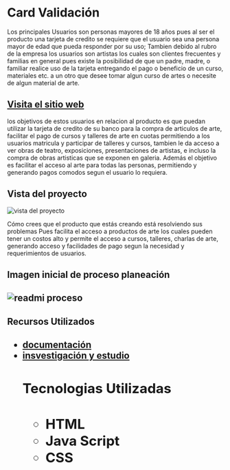 
<h1> Card Validación </h1>


Los principales Usuarios son personas mayores de 18 años pues al ser el producto una tarjeta de credito se requiere que el usuario sea una persona mayor de edad que pueda responder por su uso; 
Tambien debido al rubro de la empresa los usuarios son artistas los cuales son clientes frecuentes  y familias en general pues existe la posibilidad de que un padre, madre, o familiar realice uso de la tarjeta entregando el pago o beneficio de un curso, materiales etc. a un otro que desee tomar algun curso de artes o necesite de algun material de arte. 
<h2><a href="https://55carol.github.io/DEV005-card-validation/src/index.html">Visita el sitio web</a></h2>

 los objetivos de estos usuarios en relacion al producto es que puedan utilizar la tarjeta de credito de su banco para la compra de articulos de arte, facilitar el pago de cursos y talleres de arte en cuotas permitiendo a los usuarios matricula y participar de talleres y cursos, tambien le da acceso a ver obras de teatro, exposiciones, presentaciones de artistas, e incluso la compra de obras artisticas que se exponen en galeria.
Además el objetivo es facilitar el acceso al arte para todas las personas, permitiendo y generando pagos comodos segun el usuario lo requiera.

<h2>Vista  del proyecto</h2>
<img src="https://res.cloudinary.com/di9bji7ef/image/upload/v1678069097/vista_umxqxm.jpg" alt="vista del proyecto"/>

Cómo crees que el producto que estás creando está resolviendo sus problemas
Pues facilita el acceso a productos de arte los cuales pueden tener un costos alto y permite el acceso a cursos, talleres, charlas de arte, generando acceso y facilidades de pago segun la necesidad y requerimientos de usuarios. 

<h2>Imagen inicial de proceso planeación <h2>
<img src="https://res.cloudinary.com/di9bji7ef/image/upload/v1678067586/etvtg1n6bsnjozh8lcae.jpg" alt="readmi proceso">

<h2> Recursos Utilizados<h2>
<ul>
<li><a href="https://developer.mozilla.org/es/docs/Web/JavaScript">documentación</a></li>
<li><a href="https://lenguajejs.com/javascript/">insvestigación y estudio</a></li>

<h2>Tecnologias Utilizadas<h2>
<ul>
<li>HTML</li>
<li>Java Script</li>
<li>CSS</li>
</ul>

